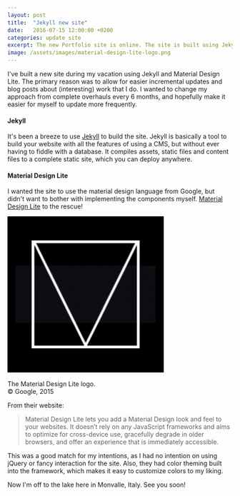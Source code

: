 ```yaml
---
layout: post
title:  "Jekyll new site"
date:   2016-07-15 12:00:00 +0200
categories: update site
excerpt: The new Portfolio site is online. The site is built using Jekyll and material design lite. The material design lite library makes it a breeze to get the material design look and feel.
image: /assets/images/material-design-lite-logo.png
---
```


I've built a new site during my vacation using Jekyll and Material Design Lite. The primary reason was to allow for easier incremental updates and blog posts about (interesting) work that I do. I wanted to change my approach from complete overhauls every 6 months, and hopefully make it easier for myself to update more frequently.

#### Jekyll
It's been a breeze to use [Jekyll][jekyll] to build the site. Jekyll is basically a tool to build your website with all the features of using a CMS, but without ever having to fiddle with a database.
It compiles assets, static files and content files to a complete static site, which you can deploy anywhere.

#### Material Design Lite
I wanted the site to use the material design language from Google, but didn't want to bother with implementing the components myself. [Material Design Lite][jekyll] to the rescue!

<div class="mdl-grid">
	<div class="mdl-cell mdl-cell--4-col"> </div>
<div class="mdl-cell mdl-cell--4-col">
	<img src="/assets/images/material-design-lite-logo.png" alt="Material Design Lite logo">
	<p class="image-text">The Material Design Lite logo. <br>
	© Google, 2015</p>
</div>
<div class="mdl-cell mdl-cell--4-col"> </div>
</div>

From their website:

> Material Design Lite lets you add a Material Design look and feel to your websites.
> It doesn’t rely on any JavaScript frameworks and aims to optimize for cross-device use, gracefully degrade in older browsers, and offer an experience that is immediately accessible.

This was a good match for my intentions, as I had no intention on using jQuery or fancy interaction for the site. Also, they had color theming built into the framework, which makes it easy to customize colors to my liking.

Now I'm off to the lake here in Monvalle, Italy. See you soon!

[jekyll]: http://jekyllrb.com/
[mdl]: https://getmdl.io/index.html
[mdl-logo]: /assets/images/material-design-lite-logo.png